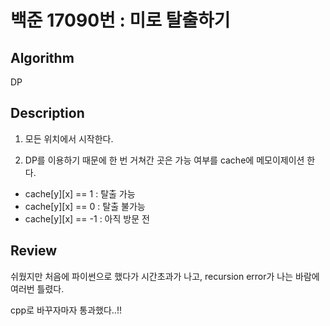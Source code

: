 # 백준 17090번 : 미로 탈출하기

## Algorithm

DP

## Description

1. 모든 위치에서 시작한다.

2. DP를 이용하기 때문에 한 번 거쳐간 곳은 가능 여부를 cache에 메모이제이션 한다.

+ cache[y][x] == 1 : 탈출 가능
+ cache[y][x] == 0 : 탈출 불가능
+ cache[y][x] == -1 : 아직 방문 전


## Review

쉬웠지만 처음에 파이썬으로 했다가 시간초과가 나고, recursion error가 나는 바람에 여러번 틀렸다.

cpp로 바꾸자마자 통과했다..!!